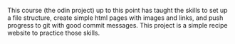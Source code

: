 This course (the odin project) up to this point has taught the skills to set up a file structure,
create simple html pages with images and links, and push progress to git with 
good commit messages. This project is a simple recipe website to practice those 
skills.